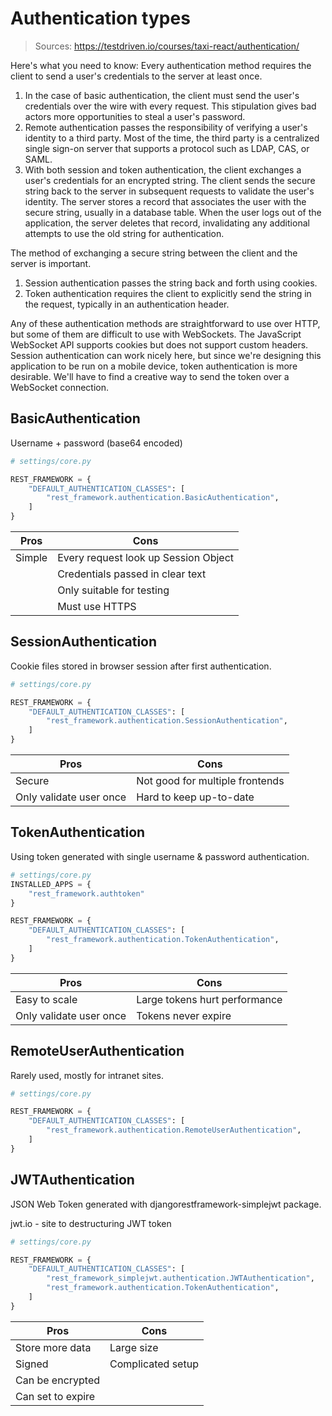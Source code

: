 # Authentication types

> Sources: https://testdriven.io/courses/taxi-react/authentication/

Here's what you need to know: Every authentication method requires the client to send a user's credentials to the server at least once.

1. In the case of basic authentication, the client must send the user's credentials over the wire with every request. This stipulation gives bad actors more opportunities to steal a user's password.
2. Remote authentication passes the responsibility of verifying a user's identity to a third party. Most of the time, the third party is a centralized single sign-on server that supports a protocol such as LDAP, CAS, or SAML.
3. With both session and token authentication, the client exchanges a user's credentials for an encrypted string. The client sends the secure string back to the server in subsequent requests to validate the user's identity. The server stores a record that associates the user with the secure string, usually in a database table. When the user logs out of the application, the server deletes that record, invalidating any additional attempts to use the old string for authentication.

The method of exchanging a secure string between the client and the server is important.

1. Session authentication passes the string back and forth using cookies.
2. Token authentication requires the client to explicitly send the string in the request, typically in an authentication header.

Any of these authentication methods are straightforward to use over HTTP, but some of them are difficult to use with WebSockets. The JavaScript WebSocket API supports cookies but does not support custom headers. Session authentication can work nicely here, but since we're designing this application to be run on a mobile device, token authentication is more desirable. We'll have to find a creative way to send the token over a WebSocket connection.

## BasicAuthentication

Username + password (base64 encoded)

```python
# settings/core.py

REST_FRAMEWORK = {
    "DEFAULT_AUTHENTICATION_CLASSES": [
        "rest_framework.authentication.BasicAuthentication",
    ]
}
```

| Pros   | Cons                                 |
|--------|--------------------------------------|
| Simple | Every request look up Session Object |
| &nbsp; | Credentials passed in clear text     |
| &nbsp; | Only suitable for testing            |
| &nbsp; | Must use HTTPS                       |

## SessionAuthentication

Cookie files stored in browser session after first authentication.

```python
# settings/core.py

REST_FRAMEWORK = {
    "DEFAULT_AUTHENTICATION_CLASSES": [
        "rest_framework.authentication.SessionAuthentication",
    ]
}
```

| Pros                    | Cons                            |
|-------------------------|---------------------------------|
| Secure                  | Not good for multiple frontends |
| Only validate user once | Hard to keep up-to-date         |

## TokenAuthentication

Using token generated with single username & password authentication.

```python
# settings/core.py
INSTALLED_APPS = {
    "rest_framework.authtoken"
}

REST_FRAMEWORK = {
    "DEFAULT_AUTHENTICATION_CLASSES": [
        "rest_framework.authentication.TokenAuthentication",
    ]
}
```

| Pros                    | Cons                          |
|-------------------------|-------------------------------|
| Easy to scale           | Large tokens hurt performance |
| Only validate user once | Tokens never expire           |

## RemoteUserAuthentication

Rarely used, mostly for intranet sites.

```python
# settings/core.py

REST_FRAMEWORK = {
    "DEFAULT_AUTHENTICATION_CLASSES": [
        "rest_framework.authentication.RemoteUserAuthentication",
    ]
}
```

## JWTAuthentication

JSON Web Token generated with djangorestframework-simplejwt package.

jwt.io - site to destructuring  JWT token

```python
# settings/core.py

REST_FRAMEWORK = {
    "DEFAULT_AUTHENTICATION_CLASSES": [
        "rest_framework_simplejwt.authentication.JWTAuthentication",
        "rest_framework.authentication.TokenAuthentication",
    ]
}
```

| Pros              | Cons              |
|-------------------|-------------------|
| Store more data   | Large size        |
| Signed            | Complicated setup |
| Can be encrypted  | &nbsp;            |
| Can set to expire | &nbsp;            |